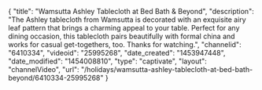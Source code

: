 {
    "title": "Wamsutta Ashley Tablecloth at Bed Bath & Beyond",
    "description": "The Ashley tablecloth from Wamsutta is decorated with an exquisite airy leaf pattern that brings a charming appeal to your table. Perfect for any dining occasion, this tablecloth pairs beautifully with formal china and works for casual get-togethers, too. Thanks for watching.",
    "channelid": "6410334",
    "videoid": "25995268",
    "date_created": "1453947448",
    "date_modified": "1454008810",
    "type": "captivate",
    "layout": "channelVideo",
    "url": "\/holidays\/wamsutta-ashley-tablecloth-at-bed-bath-beyond\/6410334-25995268"
}